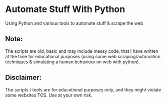# Automate Stuff With Python
Using Python and various tools to automate stuff &amp; scrape the web

## Note:
The scripts are old, basic and may include messy code, 
that I have written at the time for educational purposes (using some web 
scraping/automation techniques & simulating a human behaviour on web with python).

## Disclaimer:
The scripts / tools are for educational purposes only, 
and they might violate some websites TOS. Use at your own risk.
